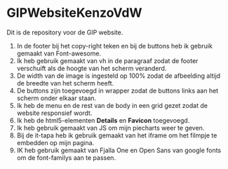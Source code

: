 # GIPWebsiteKenzoVdW

Dit is de repository voor de GIP website.

1. In de footer bij het copy-right teken en bij de buttons heb ik gebruik gemaakt van Font-awesome.
2. Ik heb gebruik gemaakt van vh in de paragraaf zodat de footer verschuift als de hoogte van het scherm veranderd.
3. De width van de image is ingesteld op 100% zodat de afbeelding altijd de breedte van het scherm heeft.
4. De buttons zijn toegevoegd in wrapper zodat de buttons links aan het scherm onder elkaar staan.
5. Ik heb de menu en de rest van de body in een grid gezet zodat de website responsief wordt.
6. Ik heb de html5-elementen **Details** en **Favicon** toegevoegd.
7. Ik heb gebruik gemaakt van JS om mijn piecharts weer te geven.
8. Bij de it-tapa heb ik gebruik gemaakt van het iframe om het filmpje te embedden op mijn pagina.
9. IK heb gebruik gemaakt van Fjalla One en Open Sans van google fonts om de font-familys aan te passen.
